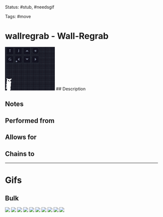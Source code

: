 Status: #stub, #needsgif 

Tags: #move

# wallregrab - Wall-Regrab
<img src=https://raw.githubusercontent.com/LauraHannah44/Rain-World-Movement/main/Files/wallregrab_header.gif>
## Description


## Notes


## Performed from


## Allows for


## Chains to


___
# Gifs
## Bulk
<img src=https://raw.githubusercontent.com/LauraHannah44/Rain-World-Movement/main/Files/wallregrab_0.gif>
<img src=https://raw.githubusercontent.com/LauraHannah44/Rain-World-Movement/main/Files/wallregrab_1.gif>
<img src=https://raw.githubusercontent.com/LauraHannah44/Rain-World-Movement/main/Files/wallregrab_2.gif>
<img src=https://raw.githubusercontent.com/LauraHannah44/Rain-World-Movement/main/Files/wallregrab_3.gif>
<img src=https://raw.githubusercontent.com/LauraHannah44/Rain-World-Movement/main/Files/wallregrab_4.gif>
<img src=https://raw.githubusercontent.com/LauraHannah44/Rain-World-Movement/main/Files/wallregrab_5.gif>
<img src=https://raw.githubusercontent.com/LauraHannah44/Rain-World-Movement/main/Files/wallregrab_6.gif>
<img src=https://raw.githubusercontent.com/LauraHannah44/Rain-World-Movement/main/Files/wallregrab_7.gif>
<img src=https://raw.githubusercontent.com/LauraHannah44/Rain-World-Movement/main/Files/wallregrab_8.gif>
<img src=https://raw.githubusercontent.com/LauraHannah44/Rain-World-Movement/main/Files/wallregrab_9.gif>